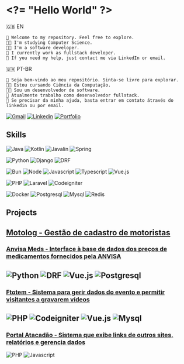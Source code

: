 # \<?= "Hello World" ?\>

🇬🇧 EN

    👋 Welcome to my repository. Feel free to explore.
    🧑‍🎓 I'm studying Computer Science.
    🧑‍💻 I'm a software developer.
    👔 I currently work as fullstack developer.
    💬 If you need my help, just contact me via LinkedIn or email.

🇧🇷 PT-BR

    👋 Seja bem-vindo ao meu repositório. Sinta-se livre para explorar.
    🧑‍🎓 Estou cursando Ciência da Computação.
    🧑‍💻 Sou um desenvolvedor de software.
    👔 Atualmente trabalho como desenvolvedor fullstack.
    💬 Se precisar da minha ajuda, basta entrar em contato átravés do linkedin ou por email.

[![Gmail](https://img.shields.io/badge/Gmail-%23333?style=for-the-badge&logo=gmail&logoColor=white)](mailto:josafaverissimo98@gmail.com)
[![Linkedin](https://img.shields.io/badge/LinkedIn-0077B5?style=for-the-badge&logo=linkedin&logoColor=white)](https://www.linkedin.com/in/josafaverissimo/)
[![Portfolio](https://img.shields.io/badge/Portfolio-fff?style=for-the-badge)](https://devjx.com/)

## Skills

![Java](https://img.shields.io/badge/f19010?style=for-the-badge&logo=python&logoColor=white)
![Kotlin](https://img.shields.io/badge/Kotlin-7f52ff?style=for-the-badge&logo=kotlin&logoColor=white)
![Javalin](https://img.shields.io/badge/f19010?style=for-the-badge&logo=python&logoColor=white)
![Spring](https://img.shields.io/badge/Spring-6cb52d?style=for-the-badge&logo=python&logoColor=white)


![Python](https://img.shields.io/badge/Python-346e9e?style=for-the-badge&logo=python&logoColor=white)
![Django](https://img.shields.io/badge/Django-0c4b33?style=for-the-badge&logo=django&logoColor=white)
![DRF](https://img.shields.io/badge/Django-rest-a30000?style=for-the-badge&logo=django&logoColor=white)

![Bun](https://img.shields.io/badge/bun-14151a?style=for-the-badge&logo=node.js&logoColor=white)
![Node](https://img.shields.io/badge/Node.js-4e9b43?style=for-the-badge&logo=node.js&logoColor=white)
![Javascript](https://img.shields.io/badge/Javascript-f7e018?style=for-the-badge&logo=javascript&logoColor=white)
![Typescript](https://img.shields.io/badge/Typescript-3178c6?style=for-the-badge&logo=typescript&logoColor=white)
![Vue.js](https://img.shields.io/badge/Vue.js-3fb984?style=for-the-badge&logo=vue.js&logoColor=white)

![PHP](https://img.shields.io/badge/PHP-7a86b8?style=for-the-badge&logo=php&logoColor=white)
![Laravel](https://img.shields.io/badge/Laravel-f9322c?style=for-the-badge&logo=laravel&logoColor=white)
![Codeigniter](https://img.shields.io/badge/Codeigniter-dd4814?style=for-the-badge&logo=codeigniter&logoColor=white)

![Docker](https://img.shields.io/badge/Docker-23bcf1?style=for-the-badge&logo=docker&logoColor=white)
![Postgresql](https://img.shields.io/badge/PostgreSQL-699eca?style=for-the-badge&logo=PostgreSQL&logoColor=white)
![Mysql](https://img.shields.io/badge/MySQL-3e6e93?style=for-the-badge&logo=mysql&logoColor=white)
![Redis](https://img.shields.io/badge/Redis-ff4438?style=for-the-badge&logo=mysql&logoColor=white)

## Projects

[Motolog - Gestão de cadastro de motoristas](https://github.com/josafaverissimo/motolog)
---

### [Anvisa Meds - Interface à base de dados dos preços de medicamentos fornecidos pela ANVISA](https://github.com/josafaverissimo/anvisa-meds)

![Python](https://img.shields.io/badge/Python-346e9e?style=flat&logo=python&logoColor=white)
![DRF](https://img.shields.io/badge/Django-rest-a30000?style=flat&logo=django&logoColor=white)
![Vue.js](https://img.shields.io/badge/Vue.js-3fb984?style=flat&logo=vue.js&logoColor=white)
![Postgresql](https://img.shields.io/badge/PostgreSQL-699eca?style=flat&logo=PostgreSQL&logoColor=white)
---

### [Ftotem - Sistema para gerir dados do evento e permitir visitantes a gravarem vídeos](https://github.com/josafaverissimo/ftotem)

![PHP](https://img.shields.io/badge/PHP-7a86b8?style=flat&logo=php&logoColor=white)
![Codeigniter](https://img.shields.io/badge/Codeigniter-dd4814?style=flat&logo=codeigniter&logoColor=white)
![Vue.js](https://img.shields.io/badge/Vue.js-3fb984?style=flat&logo=vue.js&logoColor=white)
![Mysql](https://img.shields.io/badge/MySQL-3e6e93?style=flat&logo=mysql&logoColor=white)
---

### [Portal Atacadão - Sistema que exibe links de outros sites, relatórios e gerencia dados](https://github.com/josafaverissimo/atacadao-portal273)

![PHP](https://img.shields.io/badge/PHP-7a86b8?style=flat&logo=php&logoColor=white)
![Javascript](https://img.shields.io/badge/Javascript-f7e018?style=flat&logo=javascript&logoColor=white)
